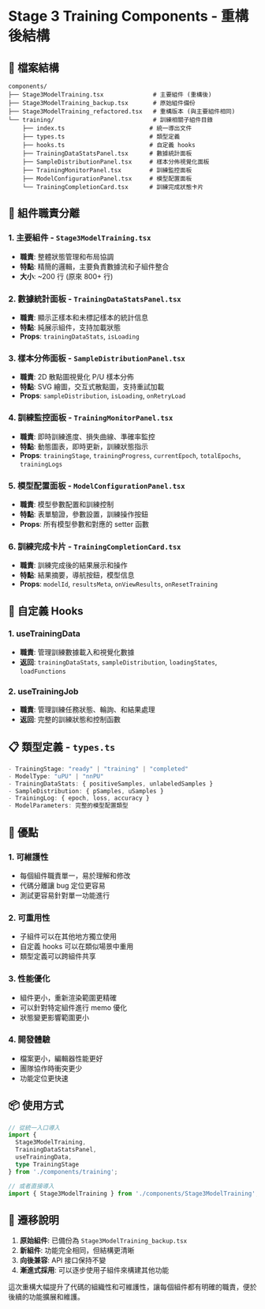 # Stage 3 Training Components - 重構後結構

## 📁 檔案結構

```
components/
├── Stage3ModelTraining.tsx              # 主要組件 (重構後)
├── Stage3ModelTraining_backup.tsx       # 原始組件備份
├── Stage3ModelTraining_refactored.tsx   # 重構版本 (與主要組件相同)
└── training/                            # 訓練相關子組件目錄
    ├── index.ts                        # 統一導出文件
    ├── types.ts                        # 類型定義
    ├── hooks.ts                        # 自定義 hooks
    ├── TrainingDataStatsPanel.tsx      # 數據統計面板
    ├── SampleDistributionPanel.tsx     # 樣本分佈視覺化面板
    ├── TrainingMonitorPanel.tsx        # 訓練監控面板
    ├── ModelConfigurationPanel.tsx     # 模型配置面板
    └── TrainingCompletionCard.tsx      # 訓練完成狀態卡片
```

## 🔧 組件職責分離

### 1. **主要組件** - `Stage3ModelTraining.tsx`
- **職責**: 整體狀態管理和布局協調
- **特點**: 精簡的邏輯，主要負責數據流和子組件整合
- **大小**: ~200 行 (原來 800+ 行)

### 2. **數據統計面板** - `TrainingDataStatsPanel.tsx`
- **職責**: 顯示正樣本和未標記樣本的統計信息
- **特點**: 純展示組件，支持加載狀態
- **Props**: `trainingDataStats`, `isLoading`

### 3. **樣本分佈面板** - `SampleDistributionPanel.tsx`
- **職責**: 2D 散點圖視覺化 P/U 樣本分佈
- **特點**: SVG 繪圖，交互式散點圖，支持重試加載
- **Props**: `sampleDistribution`, `isLoading`, `onRetryLoad`

### 4. **訓練監控面板** - `TrainingMonitorPanel.tsx`
- **職責**: 即時訓練進度、損失曲線、準確率監控
- **特點**: 動態圖表，即時更新，訓練狀態指示
- **Props**: `trainingStage`, `trainingProgress`, `currentEpoch`, `totalEpochs`, `trainingLogs`

### 5. **模型配置面板** - `ModelConfigurationPanel.tsx`
- **職責**: 模型參數配置和訓練控制
- **特點**: 表單驗證，參數設置，訓練操作按鈕
- **Props**: 所有模型參數和對應的 setter 函數

### 6. **訓練完成卡片** - `TrainingCompletionCard.tsx`
- **職責**: 訓練完成後的結果展示和操作
- **特點**: 結果摘要，導航按鈕，模型信息
- **Props**: `modelId`, `resultsMeta`, `onViewResults`, `onResetTraining`

## 🎣 自定義 Hooks

### 1. **useTrainingData**
- **職責**: 管理訓練數據載入和視覺化數據
- **返回**: `trainingDataStats`, `sampleDistribution`, `loadingStates`, `loadFunctions`

### 2. **useTrainingJob**
- **職責**: 管理訓練任務狀態、輪詢、和結果處理
- **返回**: 完整的訓練狀態和控制函數

## 📋 類型定義 - `types.ts`

```typescript
- TrainingStage: "ready" | "training" | "completed"
- ModelType: "uPU" | "nnPU"
- TrainingDataStats: { positiveSamples, unlabeledSamples }
- SampleDistribution: { pSamples, uSamples }
- TrainingLog: { epoch, loss, accuracy }
- ModelParameters: 完整的模型配置類型
```

## 🚀 優點

### 1. **可維護性**
- 每個組件職責單一，易於理解和修改
- 代碼分離讓 bug 定位更容易
- 測試更容易針對單一功能進行

### 2. **可重用性**
- 子組件可以在其他地方獨立使用
- 自定義 hooks 可以在類似場景中重用
- 類型定義可以跨組件共享

### 3. **性能優化**
- 組件更小，重新渲染範圍更精確
- 可以針對特定組件進行 memo 優化
- 狀態變更影響範圍更小

### 4. **開發體驗**
- 檔案更小，編輯器性能更好
- 團隊協作時衝突更少
- 功能定位更快速

## 📦 使用方式

```typescript
// 從統一入口導入
import { 
  Stage3ModelTraining,
  TrainingDataStatsPanel,
  useTrainingData,
  type TrainingStage 
} from './components/training';

// 或者直接導入
import { Stage3ModelTraining } from './components/Stage3ModelTraining';
```

## 🔄 遷移說明

1. **原始組件**: 已備份為 `Stage3ModelTraining_backup.tsx`
2. **新組件**: 功能完全相同，但結構更清晰
3. **向後兼容**: API 接口保持不變
4. **漸進式採用**: 可以逐步使用子組件來構建其他功能

這次重構大幅提升了代碼的組織性和可維護性，讓每個組件都有明確的職責，便於後續的功能擴展和維護。
